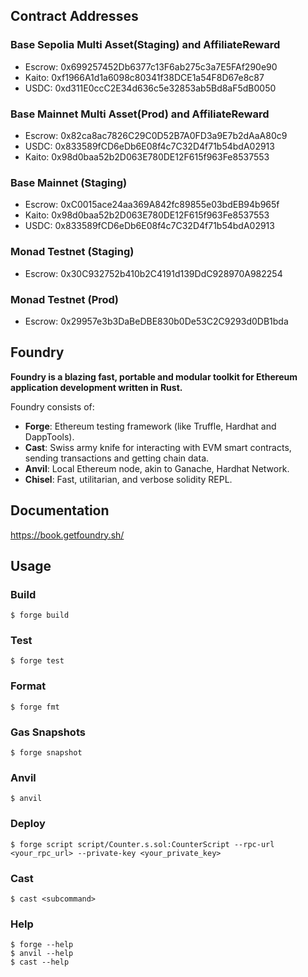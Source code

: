 ## Contract Addresses

### Base Sepolia Multi Asset(Staging) and AffiliateReward

- Escrow: 0x699257452Db6377c13F6ab275c3a7E5FAf290e90
- Kaito: 0xf1966A1d1a6098c80341f38DCE1a54F8D67e8c87
- USDC: 0xd311E0ccC2E34d636c5e32853ab5Bd8aF5dB0050

### Base Mainnet Multi Asset(Prod) and AffiliateReward

- Escrow: 0x82ca8ac7826C29C0D52B7A0FD3a9E7b2dAaA80c9
- USDC: 0x833589fCD6eDb6E08f4c7C32D4f71b54bdA02913
- Kaito: 0x98d0baa52b2D063E780DE12F615f963Fe8537553

### Base Mainnet (Staging)

- Escrow: 0xC0015ace24aa369A842fc89855e03bdEB94b965f
- Kaito: 0x98d0baa52b2D063E780DE12F615f963Fe8537553
- USDC: 0x833589fCD6eDb6E08f4c7C32D4f71b54bdA02913

### Monad Testnet (Staging)

- Escrow: 0x30C932752b410b2C4191d139DdC928970A982254

### Monad Testnet (Prod)

- Escrow: 0x29957e3b3DaBeDBE830b0De53C2C9293d0DB1bda

## Foundry

**Foundry is a blazing fast, portable and modular toolkit for Ethereum application development written in Rust.**

Foundry consists of:

- **Forge**: Ethereum testing framework (like Truffle, Hardhat and DappTools).
- **Cast**: Swiss army knife for interacting with EVM smart contracts, sending transactions and getting chain data.
- **Anvil**: Local Ethereum node, akin to Ganache, Hardhat Network.
- **Chisel**: Fast, utilitarian, and verbose solidity REPL.

## Documentation

https://book.getfoundry.sh/

## Usage

### Build

```shell
$ forge build
```

### Test

```shell
$ forge test
```

### Format

```shell
$ forge fmt
```

### Gas Snapshots

```shell
$ forge snapshot
```

### Anvil

```shell
$ anvil
```

### Deploy

```shell
$ forge script script/Counter.s.sol:CounterScript --rpc-url <your_rpc_url> --private-key <your_private_key>
```

### Cast

```shell
$ cast <subcommand>
```

### Help

```shell
$ forge --help
$ anvil --help
$ cast --help
```
